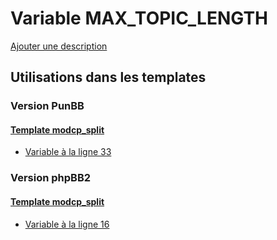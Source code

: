 # Variable MAX_TOPIC_LENGTH
[Ajouter une description](https://fa-tvars.appspot.com/var/MAX_TOPIC_LENGTH)

## Utilisations dans les templates

### Version PunBB

#### [Template modcp_split](punbb/modcp_split.md)
* [Variable &agrave; la ligne 33](../punbb/modcp_split.tpl#L33)

### Version phpBB2

#### [Template modcp_split](subsilver/modcp_split.md)
* [Variable &agrave; la ligne 16](../subsilver/modcp_split.tpl#L16)